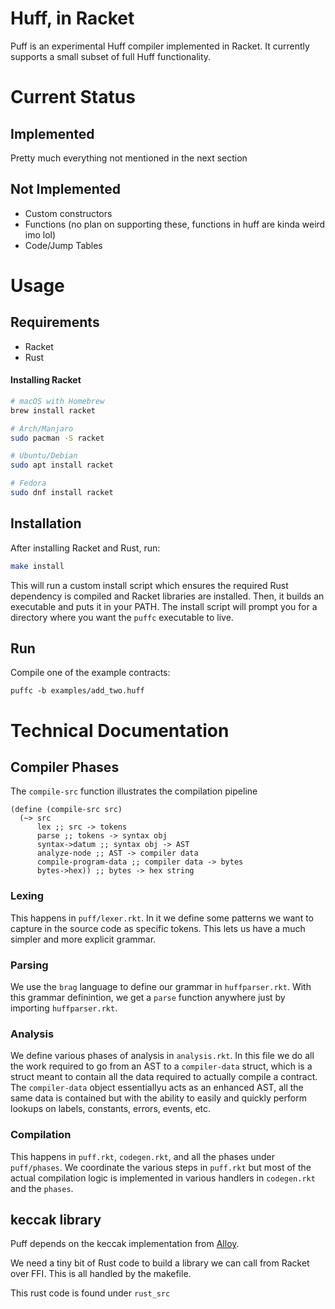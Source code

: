 # Huff, in Racket

Puff is an experimental Huff compiler implemented in Racket. It currently supports a small subset of full Huff functionality.

# Current Status

## Implemented

Pretty much everything not mentioned in the next section

## Not Implemented
- Custom constructors
- Functions (no plan on supporting these, functions in huff are kinda weird imo lol)
- Code/Jump Tables

# Usage

## Requirements

- Racket
- Rust

#### Installing Racket

``` sh
# macOS with Homebrew
brew install racket

# Arch/Manjaro
sudo pacman -S racket

# Ubuntu/Debian
sudo apt install racket

# Fedora
sudo dnf install racket
```

## Installation

After installing Racket and Rust, run:

``` sh
make install
```

This will run a custom install script which ensures the required Rust dependency is compiled and Racket libraries are installed. Then, it builds an executable and puts it in your PATH. The install script will prompt you for a directory where you want the `puffc` executable to live.

## Run

Compile one of the example contracts:

`puffc -b examples/add_two.huff`

# Technical Documentation

## Compiler Phases

The `compile-src` function illustrates the compilation pipeline

``` racket
(define (compile-src src)
  (~> src
      lex ;; src -> tokens
      parse ;; tokens -> syntax obj
      syntax->datum ;; syntax obj -> AST
      analyze-node ;; AST -> compiler data
      compile-program-data ;; compiler data -> bytes
      bytes->hex)) ;; bytes -> hex string
```

### Lexing

This happens in `puff/lexer.rkt`. In it we define some patterns we want to capture in the source code as specific tokens. This lets us have a much simpler and more explicit grammar. 

### Parsing

We use the `brag` language to define our grammar in `huffparser.rkt`. With this grammar definintion, we get a `parse` function anywhere just by importing `huffparser.rkt`.

### Analysis

We define various phases of analysis in `analysis.rkt`. In this file we do all the work required to go from an AST to a `compiler-data` struct, which is a struct meant to contain all the data required to actually compile a contract. The `compiler-data` object essentiallyu acts as an enhanced AST, all the same data is contained but with the ability to easily and quickly perform lookups on labels, constants, errors, events, etc.

### Compilation

This happens in `puff.rkt`, `codegen.rkt`, and all the phases under `puff/phases`. We coordinate the various steps in `puff.rkt` but most of the actual compilation logic is implemented in various handlers in `codegen.rkt ` and the `phases`.

## keccak library

Puff depends on the keccak implementation from [Alloy](https://github.com/alloy-rs/core). 

We need a tiny bit of Rust code to build a library we can call from Racket over FFI. This is all handled by the makefile.

This rust code is found under `rust_src`

